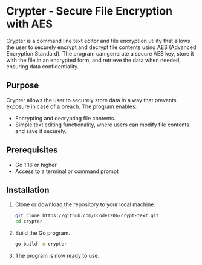 # Crypter - Secure File Encryption with AES

Crypter is a command line text editor and file encryption utility that allows the user to securely encrypt and decrypt file contents using AES (Advanced Encryption Standard). The program can generate a secure AES key, store it with the file in an encrypted form, and retrieve the data when needed, ensuring data confidentiality.

## Purpose

Crypter allows the user to securely store data in a way that prevents exposure in case of a breach. The program enables:
- Encrypting and decrypting file contents.
- Simple text editing functionality, where users can modify file contents and save it securely.

## Prerequisites

- Go 1.16 or higher
- Access to a terminal or command prompt

## Installation

1. Clone or download the repository to your local machine.

    ```bash
    git clone https://github.com/DCoder206/crypt-text.git
    cd crypter
    ```

2. Build the Go program.

    ```bash
    go build -o crypter
    ```

3. The program is now ready to use.
